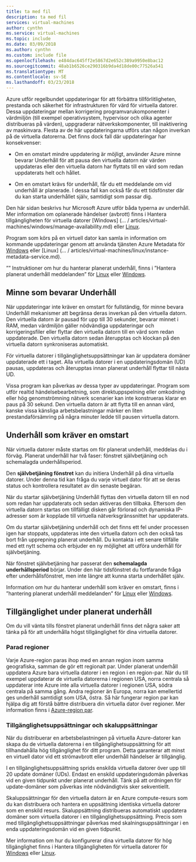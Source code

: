 ```yaml
---
title: ta med fil
description: ta med fil
services: virtual-machines
author: cynthn
ms.service: virtual-machines
ms.topic: include
ms.date: 03/09/2018
ms.author: cynthn
ms.custom: include file
ms.openlocfilehash: e484dac645ff2e5867d2e652c389a9950e8bac12
ms.sourcegitcommit: 48ab1b6526ce290316b9da4d18de00c77526a541
ms.translationtype: MT
ms.contentlocale: sv-SE
ms.lasthandoff: 03/23/2018
---
```

Azure utför regelbundet uppdateringar för att förbättra tillförlitligheten, prestanda och säkerhet för infrastrukturen för värd för virtuella datorer. Dessa uppdateringar mellan korrigering programvarukomponenter i värdmiljön (till exempel operativsystem, hypervisor och olika agenter distribueras på värden), uppgraderar nätverkskomponenter, till inaktivering av maskinvara. Flesta av de här uppdateringarna utförs utan någon inverkan på de virtuella datorerna. Det finns dock fall där uppdateringar har konsekvenser:

- Om en omstart mindre uppdatering är möjligt, använder Azure minne bevarar Underhåll för att pausa den virtuella datorn när värden uppdateras eller den virtuella datorn har flyttats till en värd som redan uppdaterats helt och hållet.

- Om en omstart krävs för underhåll, får du ett meddelande om vid underhåll är planerade. I dessa fall kan också får du ett tidsfönster där du kan starta underhållet själv, samtidigt som passar dig.

Den här sidan beskrivs hur Microsoft Azure utför båda typerna av underhåll. Mer information om oplanerade händelser (avbrott) finns i Hantera tillgängligheten för virtuella datorer [Windows] (... / articles/virtual-machines/windows/manage-availability.md) eller [Linux](../articles/virtual-machines/linux/manage-availability.md).

Program som körs på en virtuell dator kan samla in information om kommande uppdateringar genom att använda tjänsten Azure Metadata för [Windows](../articles/virtual-machines/windows/instance-metadata-service.md) eller [Linux] (... / articles/virtual-machines/linux/instance-metadata-service.md).

”” Instruktioner om hur du hanterar planerat underhåll, finns i ”Hantera planerat underhåll meddelanden” för [Linux](../articles/virtual-machines/linux/maintenance-notifications.md) eller [Windows](../articles/virtual-machines/windows/maintenance-notifications.md).

## <a name="memory-preserving-maintenance"></a>Minne som bevarar Underhåll

När uppdateringar inte kräver en omstart för fullständig, för minne bevara Underhåll mekanismer att begränsa deras inverkan på den virtuella datorn. Den virtuella datorn är pausad för upp till 30 sekunder, bevarar minnet i RAM, medan värdmiljön gäller nödvändiga uppdateringar och korrigeringsfiler eller flyttar den virtuella datorn till en värd som redan uppdaterade. Den virtuella datorn sedan återupptas och klockan på den virtuella datorn synkroniseras automatiskt. 

För virtuella datorer i tillgänglighetsuppsättningar kan är uppdatera domäner uppdaterade ett i taget. Alla virtuella datorer i en uppdateringsdomän (UD) pausas, uppdateras och återupptas innan planerat underhåll flyttar till nästa UD.

Vissa program kan påverkas av dessa typer av uppdateringar. Program som utför realtid händelsebearbetning, som direktuppspelning eller omkodning eller hög genomströmning nätverk scenarier kan inte konstrueras klarar en paus på 30 sekund. <!-- sooooo, what should they do? --> Den virtuella datorn är att flytta till en annan värd, kanske vissa känsliga arbetsbelastningar märker en liten prestandaförsämring på några minuter ledde till pausen virtuella datorn. 


## <a name="maintenance-requiring-a-reboot"></a>Underhåll som kräver en omstart

När virtuella datorer måste startas om för planerat underhåll, meddelas du i förväg. Planerat underhåll har två faser: fönstret självbetjäning och schemalagda underhållsperiod.

Den **självbetjäning fönstret** kan du initiera Underhåll på dina virtuella datorer. Under denna tid kan fråga du varje virtuell dator för att se deras status och kontrollera resultatet av din senaste begäran.

När du startar självbetjäning Underhåll flyttas den virtuella datorn till en nod som redan har uppdaterats och sedan aktiveras den tillbaka. Eftersom den virtuella datorn startas om tillfälligt disken går förlorad och dynamiska IP-adresser som är kopplade till virtuella nätverksgränssnittet har uppdaterats.

Om du startar självbetjäning underhåll och det finns ett fel under processen igen har stoppats, uppdateras inte den virtuella datorn och den också tas bort från upprepning planerat underhåll. Du kontakta i ett senare tillfälle med ett nytt schema och erbjuder en ny möjlighet att utföra underhåll för självbetjäning. 

När fönstret självbetjäning har passerat den **schemalagda underhållsperiod** börjar. Under den här tidsfönstret du fortfarande fråga efter underhållsfönstret, men inte längre att kunna starta underhållet själv.

Information om hur du hanterar underhåll som kräver en omstart, finns i ”hantering planerat underhåll meddelanden” för [Linux](../articles/virtual-machines/linux/maintenance-notifications.md) eller [Windows](../articles/virtual-machines/windows/maintenance-notifications.md). 

## <a name="availability-considerations-during-planned-maintenance"></a>Tillgänglighet under planerat underhåll 

Om du vill vänta tills fönstret planerat underhåll finns det några saker att tänka på för att underhålla högst tillgänglighet för dina virtuella datorer. 

### <a name="paired-regions"></a>Parad regioner

Varje Azure-region paras ihop med en annan region inom samma geografiska, samman de gör ett regionalt par. Under planerat underhåll uppdatera Azure bara virtuella datorer i en region i en region-par. När du till exempel uppdaterar de virtuella datorerna i regionen USA, norra centrala så uppdaterar inte Azure inte alla virtuella datorer i regionen USA, södra centrala på samma gång. Andra regioner än Europa, norra kan emellertid ges underhåll samtidigt som USA, östra. Så här fungerar region par kan hjälpa dig att förstå bättre distribuera din virtuella dator över regioner. Mer information finns i [Azure-region par](https://docs.microsoft.com/azure/best-practices-availability-paired-regions).

### <a name="availability-sets-and-scale-sets"></a>Tillgänglighetsuppsättningar och skaluppsättningar

När du distribuerar en arbetsbelastningen på virtuella Azure-datorer kan skapa du de virtuella datorerna i en tillgänglighetsuppsättning för att tillhandahålla hög tillgänglighet för ditt program. Detta garanterar att minst en virtuell dator vid ett strömavbrott eller underhåll händelser är tillgänglig.

I en tillgänglighetsuppsättning sprids enskilda virtuella datorer över upp till 20 update domäner (UDs). Endast en enskild uppdateringsdomän påverkas vid en given tidpunkt under planerat underhåll. Tänk på att ordningen för update-domäner som påverkas inte nödvändigtvis sker sekventiellt. 

Skaluppsättningar för den virtuella datorn är en Azure compute-resurs som du kan distribuera och hantera en uppsättning identiska virtuella datorer som en enskild resurs. Skaluppsättning distribueras automatiskt uppdatera domäner som virtuella datorer i en tillgänglighetsuppsättning. Precis som med tillgänglighetsuppsättningar påverkas med skalningsuppsättningar i en enda uppdateringsdomän vid en given tidpunkt.

Mer information om hur du konfigurerar dina virtuella datorer för hög tillgänglighet finns i Hantera tillgängligheten för virtuella datorer för [Windows](../articles/virtual-machines/windows/manage-availability.md) eller [Linux](../articles/virtual-machines/linux/manage-availability.md).
